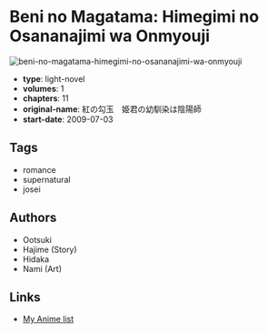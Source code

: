 # Beni no Magatama: Himegimi no Osananajimi wa Onmyouji

![beni-no-magatama-himegimi-no-osananajimi-wa-onmyouji](https://cdn.myanimelist.net/images/manga/1/182555.jpg)

-   **type**: light-novel
-   **volumes**: 1
-   **chapters**: 11
-   **original-name**: 紅の勾玉　姫君の幼馴染は陰陽師
-   **start-date**: 2009-07-03

## Tags

-   romance
-   supernatural
-   josei

## Authors

-   Ootsuki
-   Hajime (Story)
-   Hidaka
-   Nami (Art)

## Links

-   [My Anime list](https://myanimelist.net/manga/100806/Beni_no_Magatama__Himegimi_no_Osananajimi_wa_Onmyouji)

